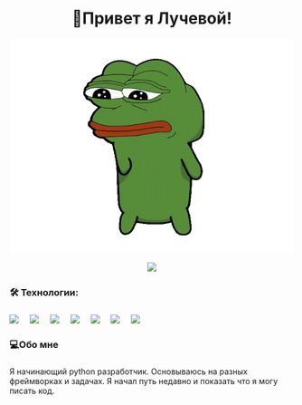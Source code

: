 <h1 align="center">👋Привет я Лучевой!</h1>

<p align="center">
 <img width="600" src="assets/pepefrg-4.gif" alt="snake"/>
</p>

<div align="center">
  <img src="https://visitor-badge.laobi.icu/badge?page_id=luchevoy.luchevoy&"  />
</div>

<h3 align="left">🛠 Технологии:</h3>

###

<div align="left">
  <img src="https://cdn.jsdelivr.net/gh/devicons/devicon/icons/dot-net/dot-net-plain-wordmark.svg" height="40"  />
  <img width="12" />
  <img src="https://cdn.jsdelivr.net/gh/devicons/devicon/icons/csharp/csharp-original.svg" height="40"   />
  <img width="12" />
  <img src="https://cdn.jsdelivr.net/gh/devicons/devicon/icons/cplusplus/cplusplus-original.svg" height="40" />
  <img width="12" />
  <img src="https://cdn.jsdelivr.net/gh/devicons/devicon/icons/linux/linux-original.svg" height="40" />
  <img width="12" />
  <img src="https://cdn.jsdelivr.net/gh/devicons/devicon/icons/python/python-original.svg" height="40" />
  <img width="12" />
  <img src="https://cdn.jsdelivr.net/gh/devicons/devicon/icons/vscode/vscode-original.svg" height="40" />
  <img width="12" />
  <img src="https://cdn.jsdelivr.net/gh/devicons/devicon/icons/visualstudio/visualstudio-original.svg" height="40" />
  <img width="12" />
</div>

<h3 align="left">💻Обо мне</h3>

###

<p align="left">Я начинающий python разработчик. Основываюсь на разных фреймворках и задачах. Я начал путь недавно и показать что я могу писать код.


